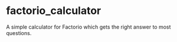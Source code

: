 # factorio_calculator
A simple calculator for Factorio which gets the right answer to most questions.
